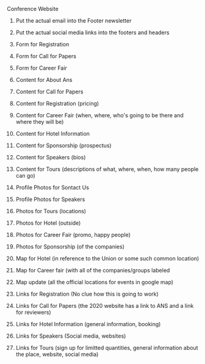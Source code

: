 Conference Website

1. Put the actual email into the Footer newsletter
2. Put the actual social media links into the footers and headers

1. Form for Registration
2. Form for Call for Papers
3. Form for Career Fair

1. Content for About Ans
2. Content for Call for Papers
3. Content for Registration (pricing)
4. Content for Career Fair (when, where, who's going to be there and where they will be)
5. Content for Hotel Information
6. Content for Sponsorship (prospectus)
7. Content for Speakers (bios)
8. Content for Tours (descriptions of what, where, when, how many people can go)

1. Profile Photos for Sontact Us
2. Profile Photos for Speakers

1. Photos for Tours (locations)
2. Photos for Hotel (outside)
3. Photos for Career Fair (promo, happy people)
4. Photos for Sponsorship (of the companies)

1. Map for Hotel (in reference to the Union or some such common location)
2. Map for Career fair (with all of the companies/groups labeled
3. Map update (all the official locations for events in google map)

1. Links for Registration (No clue how this is going to work)
2. Links for Call for Papers (the 2020 website has a link to ANS and a link for reviewers)
3. Links for Hotel Information (general information, booking)
4. Links for Speakers (Social media, websites)
5. Links for Tours (sign up for limitted quantities, general information about the place, website, social media)
